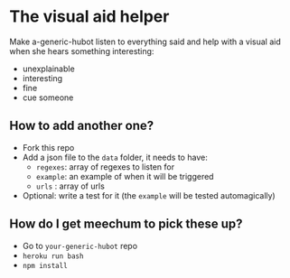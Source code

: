 # The visual aid helper

Make a-generic-hubot listen to everything said and help with a visual aid when she hears something interesting:

- unexplainable
- interesting
- fine
- cue someone

## How to add another one?

- Fork this repo
- Add a json file to the `data` folder, it needs to have:
  - `regexes`: array of regexes to listen for
  - `example`: an example of when it will be triggered
  - `urls`   : array of urls
- Optional: write a test for it (the `example` will be tested automagically)

## How do I get meechum to pick these up?

- Go to `your-generic-hubot` repo
- `heroku run bash`
- `npm install`
